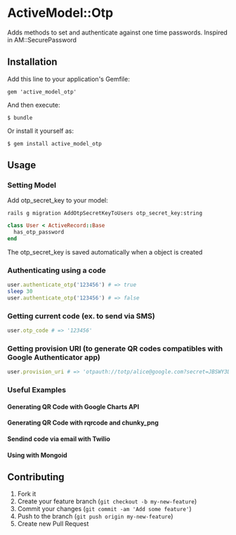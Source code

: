 # ActiveModel::Otp

Adds methods to set and authenticate against one time passwords. Inspired in AM::SecurePassword

## Installation

Add this line to your application's Gemfile:

    gem 'active_model_otp'

And then execute:

    $ bundle

Or install it yourself as:

    $ gem install active_model_otp

## Usage

### Setting Model
Add otp_secret_key to your model:

    rails g migration AddOtpSecretKeyToUsers otp_secret_key:string

```ruby
class User < ActiveRecord::Base
  has_otp_password
end
```

The otp_secret_key is saved automatically when a object is created

### Authenticating using a code

```ruby
user.authenticate_otp('123456') # => true
sleep 30
user.authenticate_otp('123456') # => false
```

### Getting current code (ex. to send via SMS)

```ruby
user.otp_code # => '123456'
```

### Getting provision URI (to generate QR codes compatibles with Google Authenticator app)

```ruby
user.provision_uri # => 'otpauth://totp/alice@google.com?secret=JBSWY3DPEHPK3PXP'
```

### Useful Examples

#### Generating QR Code with Google Charts API

#### Generating QR Code with rqrcode and chunky_png

#### Sendind code via email with Twilio

#### Using with Mongoid

## Contributing

1. Fork it
2. Create your feature branch (`git checkout -b my-new-feature`)
3. Commit your changes (`git commit -am 'Add some feature'`)
4. Push to the branch (`git push origin my-new-feature`)
5. Create new Pull Request

